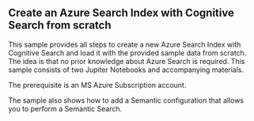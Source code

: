 ## Create an Azure Search Index with Cognitive Search from scratch

This sample provides all steps to create a new Azure Search Index with Cognitive Search and load it with the provided sample data from scratch. The idea is that no prior knowledge about Azure Search is required. This sample consists of two Jupiter Notebooks and accompanying materials. 

The prerequisite is an MS Azure Subscription account.

The sample also shows how to add a Semantic configuration that allows you to perform a Semantic Search. 